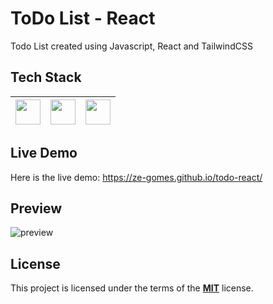 # ToDo List - React

Todo List created using Javascript, React and TailwindCSS

## Tech Stack

| <img src="https://cdn.jsdelivr.net/npm/simple-icons@v4/icons/javascript.svg" width="40">  	|   <img src="https://cdn.jsdelivr.net/npm/simple-icons@v4/icons/react.svg" width="40">	|   <img src="https://cdn.jsdelivr.net/npm/simple-icons@v4/icons/tailwindcss.svg" width="40">	|  
|:-:	|:-:	|:-:


## Live Demo
Here is the live demo: https://ze-gomes.github.io/todo-react/

## Preview
![preview](https://i.imgur.com/kqgUvVI.jpg)

## License
This project is licensed under the terms of the **[MIT](https://choosealicense.com/licenses/mit/)**  license. 